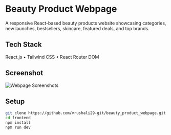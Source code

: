 #  Beauty Product Webpage

A responsive React-based beauty products website showcasing categories, new launches, bestsellers, skincare, featured deals, and top brands.

##  Tech Stack
React.js • Tailwind CSS • React Router DOM

## Screenshot
![Webpage Screenshots]("Homepage.png)

##  Setup
```bash
git clone https://github.com/vrushali29-git/beauty_product_webpage.git
cd frontend
npm install
npm run dev

